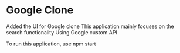 # Google Clone

Added the UI for Google clone
This application mainly focuses on the search functionality 
Using Google custom API 

To run this application, use
    npm start
